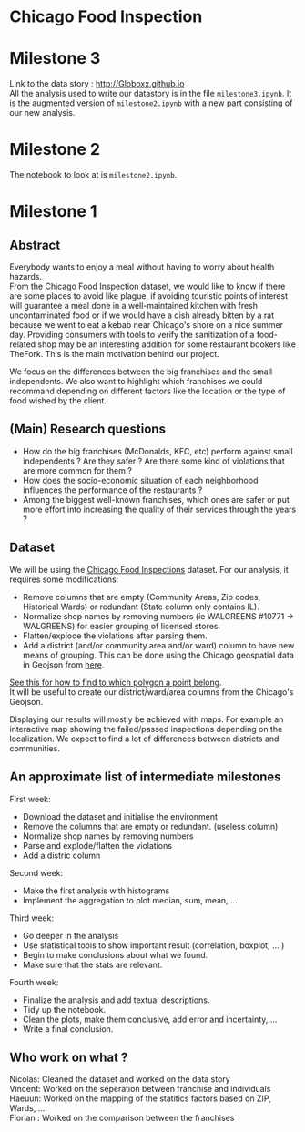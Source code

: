# Chicago Food Inspection

# Milestone 3
Link to the data story : http://Globoxx.github.io  
All the analysis used to write our datastory is in the file `milestone3.ipynb`. It is the augmented version of `milestone2.ipynb` with a new part consisting of our new analysis.

# Milestone 2  

The notebook to look at is `milestone2.ipynb`.

# Milestone 1  

## Abstract
Everybody wants to enjoy a meal without having to worry about health hazards.  
From the Chicago Food Inspection dataset, we would like to know if there are some places to avoid like plague, if avoiding touristic points of interest will guarantee a meal done in a well-maintained kitchen with fresh uncontaminated food or if we would have a dish already bitten by a rat because we went to eat a kebab near Chicago's shore on a nice summer day. 
Providing consumers with tools to verify the sanitization of a food-related shop may be an interesting addition for some restaurant bookers like TheFork. This is the main motivation behind our project. 

We focus on the differences between the big franchises and the small independents. We also want to highlight which franchises we could recommand depending on different factors like the location or the type of food wished by the client.

## (Main) Research questions
* How do the big franchises (McDonalds, KFC, etc) perform against small independents ? Are they safer ? Are there some kind of violations that are more common for them ?
* How does the socio-economic situation of each neighborhood influences the performance of the restaurants ?
* Among the biggest well-known franchises, which ones are safer or put more effort into increasing the quality of their services through the years ?

## Dataset
We will be using the [Chicago Food Inspections](https://www.kaggle.com/chicago/chicago-food-inspections#food-inspections.csv) dataset. For our analysis, it requires some modifications:
* Remove columns that are empty (Community Areas, Zip codes, Historical Wards) or redundant (State column only contains IL).
* Normalize shop names by removing numbers (ie WALGREENS #10771 -> WALGREENS) for easier grouping of licensed stores.
* Flatten/explode the violations after parsing them.
* Add a district (and/or community area and/or ward) column to have new means of grouping. This can be done using the Chicago geospatial data in Geojson from [here](https://data.cityofchicago.org/Facilities-Geographic-Boundaries/Boundaries-Neighborhoods/bbvz-uum9).  
  
[See this for how to find to which polygon a point belong](https://stackoverflow.com/questions/20776205/point-in-polygon-with-geojson-in-python).  
It will be useful to create our district/ward/area columns from the Chicago's Geojson.  
  
Displaying our results will mostly be achieved with maps. For example an interactive map showing the failed/passed inspections depending on the localization. We expect to find a lot of differences between districts and communities.

## An approximate list of intermediate milestones  
  
First week:  
* Download the dataset and initialise the environment  
* Remove the columns that are empty or redundant. (useless column)  
* Normalize shop names by removing numbers  
* Parse and explode/flatten the violations  
* Add a distric column

Second week:  
* Make the first analysis with histograms  
* Implement the aggregation to plot median, sum, mean, ...  
  
Third week:  
* Go deeper in the analysis  
* Use statistical tools to show important result (correlation, boxplot, ... )  
* Begin to make conclusions about what we found. 
* Make sure that the stats are relevant.  
  
Fourth week:  
* Finalize the analysis and add textual descriptions.  
* Tidy up the notebook.  
* Clean the plots, make them conclusive, add error and incertainty, ...  
* Write a final conclusion.  
  
## Who work on what ?
Nicolas: Cleaned the dataset and worked on the data story  
Vincent: Worked on the seperation between franchise and individuals  
Haeuun: Worked on the mapping of the statitics factors based on ZIP, Wards, ....  
Florian : Worked on the comparison between the franchises   

